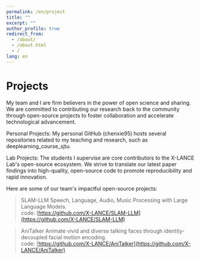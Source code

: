 ```yaml
---
permalink: /en/project
title: ""
excerpt: ""
author_profile: true
redirect_from: 
  - /about/
  - /about.html
  - /
lang: en
---
```


# Projects
My team and I are firm believers in the power of open science and sharing. We are committed to contributing our research back to the community through open-source projects to foster collaboration and accelerate technological advancement.

Personal Projects: My personal GitHub (chenxie95) hosts several repositories related to my teaching and research, such as deeplearning_course_sjtu.   

Lab Projects: The students I supervise are core contributors to the X-LANCE Lab's open-source ecosystem. We strive to translate our latest paper findings into high-quality, open-source code to promote reproducibility and rapid innovation.   

Here are some of our team's impactful open-source projects:
> SLAM-LLM	Speech, Language, Audio, Music Processing with Large Language Models.   
> code: [https://github.com/X-LANCE/SLAM-LLM](https://github.com/X-LANCE/SLAM-LLM)

> AniTalker	Animate vivid and diverse talking faces through identity-decoupled facial motion encoding.  
> code: [https://github.com/X-LANCE/AniTalker](https://github.com/X-LANCE/AniTalker)



